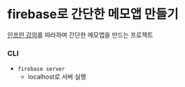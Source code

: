 # firebase로 간단한 메모앱 만들기
[인프런 강의](https://www.inflearn.com/course-status-2/)를 따라하며 간단한 메모앱을 만드는 프로젝트

### CLI
* ```firebase server```
  - localhost로 서버 실행